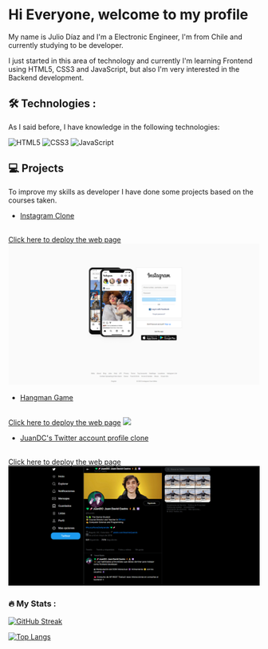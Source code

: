 # Hi Everyone, welcome to my profile

My name is Julio Díaz and I'm a Electronic Engineer, I'm from Chile and currently studying to be developer.

I just started in this area of technology and currently I'm learning Frontend using HTML5, CSS3 and JavaScript, but also I'm very interested in the Backend development.

## :hammer_and_wrench: Technologies : 

As I said before, I have knowledge in the following technologies:

<div>
    <img src="https://user-images.githubusercontent.com/25181517/117447535-f00a3a00-af3d-11eb-89bf-45aaf56dbaf1.png" title=HTML5 alt="HTML5" style= "width:40px; height:40">
    <img src="https://user-images.githubusercontent.com/25181517/183898674-75a4a1b1-f960-4ea9-abcb-637170a00a75.png" title=CSS3 alt="CSS3" style= "width:40px; height:40">
    <img src="https://user-images.githubusercontent.com/25181517/117447155-6a868a00-af3d-11eb-9cfe-245df15c9f3f.png" title=JavaScript alt="JavaScript" style= "width:40px; height:40">

</div>

## :computer: Projects

To improve my skills as developer I have done some projects based on the courses taken.

- <a href="https://github.com/Judvel/Instagram-Clone">Instagram Clone</a>
<br>
<a href="https://judvel.github.io/Instagram-Clone/">Click here to deploy the web page</a>
<img src="https://github.com/Judvel/Instagram-Clone/blob/main/img/homePageDesktop.png" style="width:900px;">

- <a href="https://github.com/Judvel/Hangman-Game">Hangman Game</a>
<br>
<a href="https://judvel.github.io/Hangman-Game/">Click here to deploy the web page</a>
<img src="https://github.com/Judvel/Hangman-Game/blob/main/img/gamePage.png" style="width:900px;">

- <a href="https://github.com/Judvel/Hangman-Game">JuanDC's Twitter account profile clone</a>
<br>
<a href="https://judvel.github.io/JuanDC-Twitter-account-profile/">Click here to deploy the web page</a>
<img src="https://github.com/Judvel/JuanDC-Twitter-account-profile/blob/main/img/Desktop-1980.png" style="width:900px;">

### :fire: My Stats :
[![GitHub Streak](http://github-readme-streak-stats.herokuapp.com?user=Judvel&theme=dark&background=000000)](https://git.io/streak-stats)

[![Top Langs](https://github-readme-stats.vercel.app/api/top-langs/?username=Judvel&layout=compact&theme=vision-friendly-dark)](https://github.com/anuraghazra/github-readme-stats)
